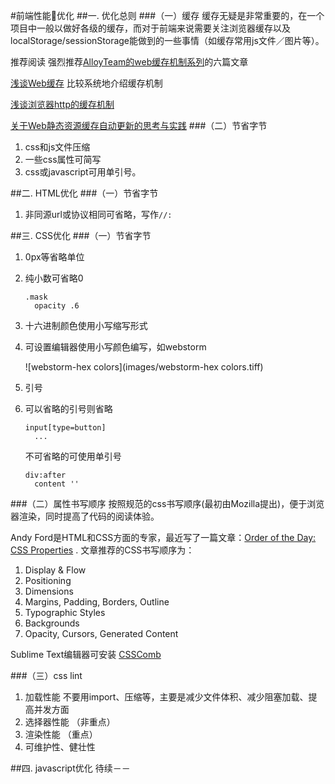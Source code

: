 #前端性能优化
##一. 优化总则
###（一）缓存
缓存无疑是非常重要的，在一个项目中一般以做好各级的缓存，而对于前端来说需要关注浏览器缓存以及localStorage/sessionStorage能做到的一些事情（如缓存常用js文件／图片等）。

推荐阅读
强烈推荐[AlloyTeam的web缓存机制系列](http://www.alloyteam.com/2012/03/web-cache-1-web-cache-overview/)的六篇文章

[浅谈Web缓存](http://www.alloyteam.com/2016/03/discussion-on-web-caching/?utm_source=tuicool&utm_medium=referral) 比较系统地介绍缓存机制

[浅谈浏览器http的缓存机制](http://www.360doc.com/content/16/0405/10/30136251_547971176.shtml)

[关于Web静态资源缓存自动更新的思考与实践](http://web.jobbole.com/82838/)
###（二）节省字节
1. css和js文件压缩
2. 一些css属性可简写
3. css或javascript可用单引号。

##二. HTML优化
###（一）节省字节
1. 非同源url或协议相同可省略，写作`//:`

##三. CSS优化
###（一）节省字节
1. 0px等省略单位
2. 纯小数可省略0

	```
	.mask
	  opacity .6
	```
3. 十六进制颜色使用小写缩写形式
4. 
	可设置编辑器使用小写颜色编写，如webstorm
		
	![webstorm-hex colors](images/webstorm-hex colors.tiff)
4. 引号
5. 
	可以省略的引号则省略
	
	```
	input[type=button]
	  ...
	```
	不可省略的可使用单引号
	
	```
	div:after
	  content ''
	```

###（二）属性书写顺序
按照规范的css书写顺序(最初由Mozilla提出)，便于浏览器渲染，同时提高了代码的阅读体验。

Andy Ford是HTML和CSS方面的专家，最近写了一篇文章：[Order of the Day: CSS Properties](http://aloestudios.com/2009/02/order-of-the-day-css-properties/) . 文章推荐的CSS书写顺序为：

1. Display & Flow
2. Positioning
3. Dimensions
4. Margins, Padding, Borders, Outline
5. Typographic Styles
6. Backgrounds
7. Opacity, Cursors, Generated Content

Sublime Text编辑器可安装 [CSSComb](http://csscomb.com/docs)

###（三）css lint
1. 加载性能  不要用import、压缩等，主要是减少文件体积、减少阻塞加载、提高并发方面
2. 选择器性能 （非重点）
3. 渲染性能 （重点）
4. 可维护性、健壮性

##四. javascript优化
待续－－

